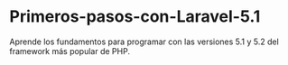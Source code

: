# Primeros-pasos-con-Laravel-5.1
Aprende los fundamentos para programar con las versiones 5.1 y 5.2 del framework más popular de PHP.
